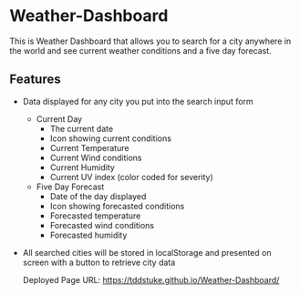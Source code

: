 # Weather-Dashboard

This is Weather Dashboard that allows you to search for a city
anywhere in the world and see current weather conditions and a five day
forecast.

## Features

- Data displayed for any city you put into the search input form
  - Current Day
    - The current date
    - Icon showing current conditions
    - Current Temperature
    - Current Wind conditions
    - Current Humidity
    - Current UV index (color coded for severity)
  - Five Day Forecast
    - Date of the day displayed
    - Icon showing forecasted conditions
    - Forecasted temperature
    - Forecasted wind conditions
    - Forecasted humidity
- All searched cities will be stored in localStorage and presented on screen with a
  button to retrieve city data

  Deployed Page URL: https://tddstuke.github.io/Weather-Dashboard/
